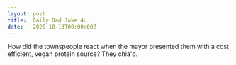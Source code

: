 ```yaml
---
layout: post
title:  Daily Dad Joke 4U
date:   2025-10-13T00:00:00Z
---
```

How did the townspeople react when the mayor presented them with a cost efficient, vegan protein source? They chia'd.

